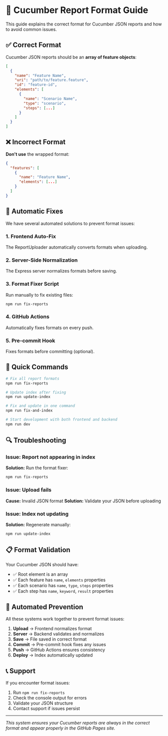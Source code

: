 # 🥒 Cucumber Report Format Guide

This guide explains the correct format for Cucumber JSON reports and how to avoid common issues.

## ✅ Correct Format

Cucumber JSON reports should be an **array of feature objects**:

```json
[
  {
    "name": "Feature Name",
    "uri": "path/to/feature.feature",
    "id": "feature-id",
    "elements": [
      {
        "name": "Scenario Name",
        "type": "scenario",
        "steps": [...]
      }
    ]
  }
]
```

## ❌ Incorrect Format

**Don't use** the wrapped format:

```json
{
  "features": [
    {
      "name": "Feature Name",
      "elements": [...]
    }
  ]
}
```

## 🔧 Automatic Fixes

We have several automated solutions to prevent format issues:

### 1. **Frontend Auto-Fix**
The ReportUploader automatically converts formats when uploading.

### 2. **Server-Side Normalization**
The Express server normalizes formats before saving.

### 3. **Format Fixer Script**
Run manually to fix existing files:
```bash
npm run fix-reports
```

### 4. **GitHub Actions**
Automatically fixes formats on every push.

### 5. **Pre-commit Hook**
Fixes formats before committing (optional).

## 🚀 Quick Commands

```bash
# Fix all report formats
npm run fix-reports

# Update index after fixing
npm run update-index

# Fix and update in one command
npm run fix-and-index

# Start development with both frontend and backend
npm run dev
```

## 🔍 Troubleshooting

### Issue: Report not appearing in index
**Solution:** Run the format fixer:
```bash
npm run fix-reports
```

### Issue: Upload fails
**Cause:** Invalid JSON format
**Solution:** Validate your JSON before uploading

### Issue: Index not updating
**Solution:** Regenerate manually:
```bash
npm run update-index
```

## 📋 Format Validation

Your Cucumber JSON should have:
- ✅ Root element is an array
- ✅ Each feature has `name`, `elements` properties
- ✅ Each scenario has `name`, `type`, `steps` properties
- ✅ Each step has `name`, `keyword`, `result` properties

## 🤖 Automated Prevention

All these systems work together to prevent format issues:

1. **Upload** → Frontend normalizes format
2. **Server** → Backend validates and normalizes
3. **Save** → File saved in correct format
4. **Commit** → Pre-commit hook fixes any issues
5. **Push** → GitHub Actions ensures consistency
6. **Deploy** → Index automatically updated

## 📞 Support

If you encounter format issues:
1. Run `npm run fix-reports`
2. Check the console output for errors
3. Validate your JSON structure
4. Contact support if issues persist

---

*This system ensures your Cucumber reports are always in the correct format and appear properly in the GitHub Pages site.*